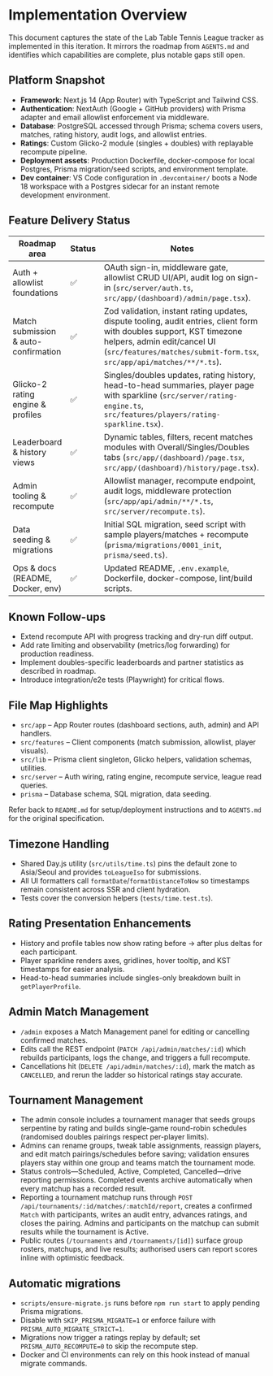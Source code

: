 # Implementation Overview

This document captures the state of the Lab Table Tennis League tracker as implemented in this iteration. It mirrors the roadmap from `AGENTS.md` and identifies which capabilities are complete, plus notable gaps still open.

## Platform Snapshot

- **Framework**: Next.js 14 (App Router) with TypeScript and Tailwind CSS.
- **Authentication**: NextAuth (Google + GitHub providers) with Prisma adapter and email allowlist enforcement via middleware.
- **Database**: PostgreSQL accessed through Prisma; schema covers users, matches, rating history, audit logs, and allowlist entries.
- **Ratings**: Custom Glicko-2 module (singles + doubles) with replayable recompute pipeline.
- **Deployment assets**: Production Dockerfile, docker-compose for local Postgres, Prisma migration/seed scripts, and environment template.
- **Dev container**: VS Code configuration in `.devcontainer/` boots a Node 18 workspace with a Postgres sidecar for an instant remote development environment.

## Feature Delivery Status

| Roadmap area                            | Status | Notes |
| --------------------------------------- | ------ | ----- |
| Auth + allowlist foundations            | ✅     | OAuth sign-in, middleware gate, allowlist CRUD UI/API, audit log on sign-in (`src/server/auth.ts`, `src/app/(dashboard)/admin/page.tsx`). |
| Match submission & auto-confirmation    | ✅     | Zod validation, instant rating updates, dispute tooling, audit entries, client form with doubles support, KST timezone helpers, admin edit/cancel UI (`src/features/matches/submit-form.tsx`, `src/app/api/matches/**/*.ts`). |
| Glicko-2 rating engine & profiles       | ✅     | Singles/doubles updates, rating history, head-to-head summaries, player page with sparkline (`src/server/rating-engine.ts`, `src/features/players/rating-sparkline.tsx`). |
| Leaderboard & history views             | ✅     | Dynamic tables, filters, recent matches modules with Overall/Singles/Doubles tabs (`src/app/(dashboard)/page.tsx`, `src/app/(dashboard)/history/page.tsx`). |
| Admin tooling & recompute               | ✅     | Allowlist manager, recompute endpoint, audit logs, middleware protection (`src/app/api/admin/**/*.ts`, `src/server/recompute.ts`). |
| Data seeding & migrations               | ✅     | Initial SQL migration, seed script with sample players/matches + recompute (`prisma/migrations/0001_init`, `prisma/seed.ts`). |
| Ops & docs (README, Docker, env)        | ✅     | Updated README, `.env.example`, Dockerfile, docker-compose, lint/build scripts. |

## Known Follow-ups

- Extend recompute API with progress tracking and dry-run diff output.
- Add rate limiting and observability (metrics/log forwarding) for production readiness.
- Implement doubles-specific leaderboards and partner statistics as described in roadmap.
- Introduce integration/e2e tests (Playwright) for critical flows.

## File Map Highlights

- `src/app` – App Router routes (dashboard sections, auth, admin) and API handlers.
- `src/features` – Client components (match submission, allowlist, player visuals).
- `src/lib` – Prisma client singleton, Glicko helpers, validation schemas, utilities.
- `src/server` – Auth wiring, rating engine, recompute service, league read queries.
- `prisma` – Database schema, SQL migration, data seeding.

Refer back to `README.md` for setup/deployment instructions and to `AGENTS.md` for the original specification.

## Timezone Handling

- Shared Day.js utility (`src/utils/time.ts`) pins the default zone to Asia/Seoul and provides `toLeagueIso` for submissions.
- All UI formatters call `formatDate`/`formatDistanceToNow` so timestamps remain consistent across SSR and client hydration.
- Tests cover the conversion helpers (`tests/time.test.ts`).

## Rating Presentation Enhancements

- History and profile tables now show rating before → after plus deltas for each participant.
- Player sparkline renders axes, gridlines, hover tooltip, and KST timestamps for easier analysis.
- Head-to-head summaries include singles-only breakdown built in `getPlayerProfile`.

## Admin Match Management

- `/admin` exposes a Match Management panel for editing or cancelling confirmed matches.
- Edits call the REST endpoint (`PATCH /api/admin/matches/:id`) which rebuilds participants, logs the change, and triggers a full recompute.
- Cancellations hit (`DELETE /api/admin/matches/:id`), mark the match as `CANCELLED`, and rerun the ladder so historical ratings stay accurate.

## Tournament Management

- The admin console includes a tournament manager that seeds groups serpentine by rating and builds single-game round-robin schedules (randomised doubles pairings respect per-player limits).
- Admins can rename groups, tweak table assignments, reassign players, and edit match pairings/schedules before saving; validation ensures players stay within one group and teams match the tournament mode.
- Status controls—Scheduled, Active, Completed, Cancelled—drive reporting permissions. Completed events archive automatically when every matchup has a recorded result.
- Reporting a tournament matchup runs through `POST /api/tournaments/:id/matches/:matchId/report`, creates a confirmed `Match` with participants, writes an audit entry, advances ratings, and closes the pairing. Admins and participants on the matchup can submit results while the tournament is Active.
- Public routes (`/tournaments` and `/tournaments/[id]`) surface group rosters, matchups, and live results; authorised users can report scores inline with optimistic feedback.

## Automatic migrations

- `scripts/ensure-migrate.js` runs before `npm run start` to apply pending Prisma migrations.
- Disable with `SKIP_PRISMA_MIGRATE=1` or enforce failure with `PRISMA_AUTO_MIGRATE_STRICT=1`.
- Migrations now trigger a ratings replay by default; set `PRISMA_AUTO_RECOMPUTE=0` to skip the recompute step.
- Docker and CI environments can rely on this hook instead of manual migrate commands.

